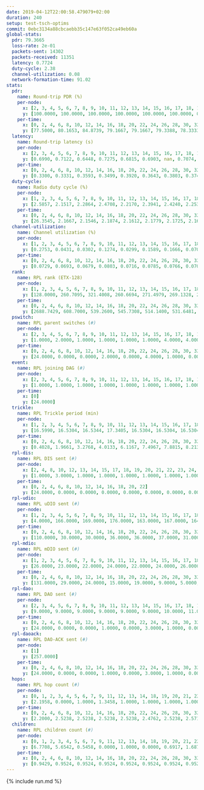```yaml
---
date: 2019-04-12T22:00:58.479079+02:00
duration: 240
setup: test-tsch-optims
commit: 0ebc3134a88cbcaebb35c147e63f052ca49eb60a
global-stats:
  pdr: 79.3665
  loss-rate: 2e-01
  packets-sent: 14302
  packets-received: 11351
  latency: 0.7724
  duty-cycle: 2.38
  channel-utilization: 0.08
  network-formation-time: 91.02
stats:
  pdr:
    name: Round-trip PDR (%)
    per-node:
      x: [2, 3, 4, 5, 6, 7, 8, 9, 10, 11, 12, 13, 14, 15, 16, 17, 18, 19, 20, 21, 22, 23, 24, 25]
      y: [100.0000, 100.0000, 100.0000, 100.0000, 100.0000, 100.0000, 0.0000, 100.0000, 0.0000, 100.0000, 100.0000, 100.0000, 100.0000, 0.0000, 0.0000, 0.0000, 100.0000, 100.0000, 100.0000, 100.0000, 100.0000, 100.0000, 100.0000, 100.0000]
    per-time:
      x: [0, 2, 4, 6, 8, 10, 12, 14, 16, 18, 20, 22, 24, 26, 28, 30, 32, 34, 36, 38, 40, 42, 44, 46, 48, 50, 52, 54, 56, 58, 60, 62, 64, 66, 68, 70, 72, 74, 76, 78, 80, 82, 84, 86, 88, 90, 92, 94, 96, 98, 100, 102, 104, 106, 108, 110, 112, 114, 116, 118, 120, 122, 124, 126, 128, 130, 132, 134, 136, 138, 140, 142, 144, 146, 148, 150, 152, 154, 156, 158, 160, 162, 164, 166, 168, 170, 172, 174, 176, 178, 180, 182, 184, 186, 188, 190, 192, 194, 196, 198, 200, 202, 204, 206, 208, 210, 212, 214, 216, 218, 220, 222, 224, 226, 228, 230, 232, 234, 236, 238]
      y: [77.5000, 80.1653, 84.8739, 79.1667, 79.1667, 79.3388, 78.3333, 76.4706, 75.0000, 82.6446, 75.0000, 80.0000, 80.0000, 83.3333, 84.1667, 72.5000, 76.4706, 84.2975, 74.1667, 79.1667, 77.5000, 79.8319, 79.3388, 79.1667, 78.3333, 85.0000, 85.0000, 79.1667, 85.0000, 80.0000, 75.0000, 81.6667, 85.0000, 77.5000, 72.5000, 79.1667, 76.6667, 77.5000, 78.3333, 73.3333, 77.5000, 78.3333, 85.8333, 77.5000, 80.0000, 78.3333, 85.8333, 77.5000, 80.0000, 83.3333, 76.6667, 79.1667, 77.5000, 77.5000, 80.0000, 78.3333, 82.5000, 79.1667, 78.3333, 78.3333, 76.6667, 79.1667, 78.3333, 80.8333, 79.1667, 80.0000, 84.1667, 79.1667, 77.5000, 73.3333, 80.0000, 77.5000, 75.0000, 80.8333, 81.6667, 78.3333, 80.8333, 79.1667, 81.6667, 76.6667, 75.8333, 80.0000, 82.5000, 86.6667, 72.5000, 74.1667, 76.6667, 77.5000, 83.3333, 77.5000, 77.5000, 78.3333, 80.0000, 74.1667, 79.1667, 85.0000, 77.5000, 84.1667, 89.1667, 81.6667, 77.5000, 74.1667, 81.6667, 79.1667, 80.0000, 80.0000, 83.3333, 83.3333, 72.5000, 84.1667, 79.1667, 72.5000, 82.5000, 72.5000, 86.6667, 85.8333, 76.6667, 80.8333, 80.0000, 80.9524]
  latency:
    name: Round-trip latency (s)
    per-node:
      x: [2, 3, 4, 5, 6, 7, 8, 9, 10, 11, 12, 13, 14, 15, 16, 17, 18, 19, 20, 21, 22, 23, 24, 25]
      y: [0.6990, 0.7122, 0.6448, 0.7275, 0.6815, 0.6903, nan, 0.7074, nan, 0.7503, 0.7462, 0.6811, 0.7703, nan, nan, nan, 0.8128, 0.8029, 0.8208, 0.8184, 0.8022, 0.8953, 0.9866, 0.9389]
    per-time:
      x: [0, 2, 4, 6, 8, 10, 12, 14, 16, 18, 20, 22, 24, 26, 28, 30, 32, 34, 36, 38, 40, 42, 44, 46, 48, 50, 52, 54, 56, 58, 60, 62, 64, 66, 68, 70, 72, 74, 76, 78, 80, 82, 84, 86, 88, 90, 92, 94, 96, 98, 100, 102, 104, 106, 108, 110, 112, 114, 116, 118, 120, 122, 124, 126, 128, 130, 132, 134, 136, 138, 140, 142, 144, 146, 148, 150, 152, 154, 156, 158, 160, 162, 164, 166, 168, 170, 172, 174, 176, 178, 180, 182, 184, 186, 188, 190, 192, 194, 196, 198, 200, 202, 204, 206, 208, 210, 212, 214, 216, 218, 220, 222, 224, 226, 228, 230, 232, 234, 236, 238]
      y: [0.3300, 0.3331, 0.3593, 0.3499, 0.3920, 0.3643, 0.3803, 0.3748, 0.3803, 0.4269, 0.4111, 0.3582, 0.3231, 0.3538, 0.3140, 0.3274, 0.3053, 0.3019, 0.3364, 0.3158, 0.3250, 0.3157, 0.3084, 0.3145, 0.3537, 0.3500, 0.3656, 0.3441, 0.3463, 0.3674, 0.3626, 0.3543, 0.3414, 0.3566, 0.3475, 0.3579, 0.3441, 0.3582, 0.3133, 0.3021, 0.3056, 0.3265, 0.3581, 0.3067, 0.3496, 0.2947, 0.3132, 0.4714, 0.6124, 0.3461, 0.2805, 0.2796, 0.2847, 0.6543, 0.7684, 0.6631, 0.5505, 0.3317, 0.3587, 0.8379, 1.1632, 0.9015, 0.7750, 0.6488, 0.5967, 0.8541, 1.2527, 1.2884, 1.1283, 0.8782, 0.7376, 0.9195, 1.2791, 1.2590, 1.2607, 1.2711, 1.1482, 1.0154, 1.2434, 1.3011, 1.2315, 1.2657, 1.2478, 1.2396, 1.2634, 1.2236, 1.2277, 1.2564, 1.2302, 1.2425, 1.2707, 1.2705, 1.2268, 1.2380, 1.2380, 1.2632, 1.2692, 1.2385, 1.2371, 1.2450, 1.2268, 1.2429, 1.2354, 1.2631, 1.2405, 1.2586, 1.2527, 1.2288, 1.2452, 1.2165, 1.2231, 1.2185, 1.2282, 1.2353, 1.2238, 1.2195, 1.2161, 1.1997, 1.2063, 1.1894]
  duty-cycle:
    name: Radio duty cycle (%)
    per-node:
      x: [1, 2, 3, 4, 5, 6, 7, 8, 9, 10, 11, 12, 13, 14, 15, 16, 17, 18, 19, 20, 21, 22, 23, 24, 25]
      y: [2.5857, 2.1517, 2.2864, 2.4708, 2.2170, 2.3941, 2.4240, 2.2539, 2.2174, 2.2494, 2.2279, 2.2931, 2.3405, 2.2703, 2.5395, 2.2967, 2.2833, 2.3450, 2.4942, 2.4660, 2.3595, 2.4850, 2.4759, 2.4932, 2.4395]
    per-time:
      x: [0, 2, 4, 6, 8, 10, 12, 14, 16, 18, 20, 22, 24, 26, 28, 30, 32, 34, 36, 38, 40, 42, 44, 46, 48, 50, 52, 54, 56, 58, 60, 62, 64, 66, 68, 70, 72, 74, 76, 78, 80, 82, 84, 86, 88, 90, 92, 94, 96, 98, 100, 102, 104, 106, 108, 110, 112, 114, 116, 118, 120, 122, 124, 126, 128, 130, 132, 134, 136, 138, 140, 142, 144, 146, 148, 150, 152, 154, 156, 158, 160, 162, 164, 166, 168, 170, 172, 174, 176, 178, 180, 182, 184, 186, 188, 190, 192, 194, 196, 198, 200, 202, 204, 206, 208, 210, 212, 214, 216, 218, 220, 222, 224, 226, 228, 230, 232, 234, 236, 238]
      y: [26.3545, 2.1667, 2.1546, 2.1874, 2.1612, 2.1779, 2.1725, 2.1621, 2.1696, 2.5899, 2.4986, 2.4427, 2.3139, 2.1597, 2.1884, 2.1561, 2.1418, 2.1458, 2.1377, 2.1628, 2.1610, 2.1526, 2.1534, 2.1521, 2.1707, 2.1676, 2.1867, 2.1881, 2.1786, 2.1668, 2.1479, 2.1823, 2.1888, 2.1708, 2.1675, 2.1658, 2.1673, 2.1513, 2.1528, 2.1402, 2.1372, 2.1557, 2.1441, 2.1568, 2.1443, 2.1664, 2.1444, 2.1462, 2.1387, 2.1393, 2.1585, 2.1287, 2.1445, 2.1242, 2.1577, 2.1600, 2.1322, 2.1661, 2.1552, 2.1620, 2.1400, 2.1457, 2.1500, 2.1376, 2.1519, 2.1399, 2.1655, 2.1606, 2.1480, 2.1443, 2.1514, 2.1723, 2.1534, 2.1641, 2.1478, 2.1557, 2.1679, 2.1457, 2.1582, 2.1515, 2.1570, 2.1359, 2.1485, 2.1638, 2.1695, 2.1448, 2.1242, 2.1159, 2.1416, 2.1509, 2.1256, 2.1572, 2.1425, 2.1141, 2.1346, 2.1558, 2.1487, 2.1665, 2.1310, 2.1696, 2.1386, 2.1397, 2.1543, 2.1470, 2.1548, 2.1570, 2.1506, 2.1431, 2.1375, 2.1265, 2.1177, 2.1342, 2.1207, 2.1324, 2.1170, 2.1353, 2.1296, 2.1238, 2.1298, 2.1215]
  channel-utilization:
    name: Channel utilization (%)
    per-node:
      x: [1, 2, 3, 4, 5, 6, 7, 8, 9, 10, 11, 12, 13, 14, 15, 16, 17, 18, 19, 20, 21, 22, 23, 24, 25]
      y: [0.2753, 0.0431, 0.0302, 0.1274, 0.0299, 0.1589, 0.1666, 0.0701, 0.0343, 0.0319, 0.0326, 0.0325, 0.0386, 0.0306, 0.1619, 0.0940, 0.0428, 0.0436, 0.0476, 0.0531, 0.0586, 0.0677, 0.0364, 0.0321, 0.0331]
    per-time:
      x: [0, 2, 4, 6, 8, 10, 12, 14, 16, 18, 20, 22, 24, 26, 28, 30, 32, 34, 36, 38, 40, 42, 44, 46, 48, 50, 52, 54, 56, 58, 60, 62, 64, 66, 68, 70, 72, 74, 76, 78, 80, 82, 84, 86, 88, 90, 92, 94, 96, 98, 100, 102, 104, 106, 108, 110, 112, 114, 116, 118, 120, 122, 124, 126, 128, 130, 132, 134, 136, 138, 140, 142, 144, 146, 148, 150, 152, 154, 156, 158, 160, 162, 164, 166, 168, 170, 172, 174, 176, 178, 180, 182, 184, 186, 188, 190, 192, 194, 196, 198, 200, 202, 204, 206, 208, 210, 212, 214, 216, 218, 220, 222, 224, 226, 228, 230, 232, 234, 236, 238]
      y: [0.0729, 0.0693, 0.0679, 0.0803, 0.0716, 0.0785, 0.0766, 0.0706, 0.0750, 0.2251, 0.1344, 0.1035, 0.0609, 0.0717, 0.0832, 0.0708, 0.0674, 0.0677, 0.0667, 0.0745, 0.0755, 0.0715, 0.0720, 0.0715, 0.0768, 0.0747, 0.0800, 0.0825, 0.0790, 0.0753, 0.0700, 0.0805, 0.0796, 0.0741, 0.0724, 0.0716, 0.0727, 0.0691, 0.0701, 0.0668, 0.0636, 0.0710, 0.0668, 0.0704, 0.0677, 0.0728, 0.0661, 0.0676, 0.0654, 0.0642, 0.0695, 0.0605, 0.0665, 0.0600, 0.0716, 0.0715, 0.0621, 0.0716, 0.0676, 0.0711, 0.0641, 0.0654, 0.0674, 0.0629, 0.0675, 0.0649, 0.0713, 0.0708, 0.0666, 0.0647, 0.0675, 0.0743, 0.0687, 0.0729, 0.0668, 0.0682, 0.0726, 0.0648, 0.0699, 0.0688, 0.0728, 0.0658, 0.0693, 0.0722, 0.0709, 0.0662, 0.0585, 0.0579, 0.0672, 0.0680, 0.0618, 0.0706, 0.0670, 0.0583, 0.0631, 0.0706, 0.0694, 0.0767, 0.0637, 0.0778, 0.0672, 0.0666, 0.0677, 0.0670, 0.0692, 0.0684, 0.0684, 0.0668, 0.0636, 0.0616, 0.0574, 0.0628, 0.0577, 0.0624, 0.0582, 0.0637, 0.0622, 0.0595, 0.0608, 0.0594]
  rank:
    name: RPL rank (ETX-128)
    per-node:
      x: [1, 2, 3, 4, 5, 6, 7, 8, 9, 10, 11, 12, 13, 14, 15, 16, 17, 18, 19, 20, 21, 22, 23, 24, 25]
      y: [128.0000, 260.7095, 321.4008, 260.6694, 271.4979, 269.1328, 274.8008, 348.4262, 434.3893, 394.4647, 455.3033, 425.9555, 408.5892, 754.8831, 413.7202, 448.9634, 456.3827, 592.3120, 812.9959, 626.0164, 609.5783, 584.6640, 722.5179, 758.6680, 758.4859]
    per-time:
      x: [0, 2, 4, 6, 8, 10, 12, 14, 16, 18, 20, 22, 24, 26, 28, 30, 32, 34, 36, 38, 40, 42, 44, 46, 48, 50, 52, 54, 56, 58, 60, 62, 64, 66, 68, 70, 72, 74, 76, 78, 80, 82, 84, 86, 88, 90, 92, 94, 96, 98, 100, 102, 104, 106, 108, 110, 112, 114, 116, 118, 120, 122, 124, 126, 128, 130, 132, 134, 136, 138, 140, 142, 144, 146, 148, 150, 152, 154, 156, 158, 160, 162, 164, 166, 168, 170, 172, 174, 176, 178, 180, 182, 184, 186, 188, 190, 192, 194, 196, 198, 200, 202, 204, 206, 208, 210, 212, 214, 216, 218, 220, 222, 224, 226, 228, 230, 232, 234, 236, 238]
      y: [2688.7429, 608.7000, 539.2600, 545.7308, 514.1400, 531.6481, 501.2941, 477.9200, 478.6000, 401.0426, 281.5000, 280.5790, 280.0349, 467.8235, 509.0980, 540.5200, 547.4510, 541.7400, 531.5800, 547.4340, 544.5000, 532.6800, 525.8235, 519.0588, 528.3636, 497.0200, 486.7000, 525.6400, 516.1176, 522.6078, 517.2407, 511.9608, 486.0377, 475.1400, 474.3800, 465.6800, 462.2800, 461.1321, 444.5577, 444.4200, 442.3137, 424.0980, 420.5800, 413.3800, 419.1176, 415.4314, 410.8400, 410.3200, 412.8600, 410.9000, 413.8600, 415.4200, 430.3000, 425.0400, 425.0784, 421.3200, 417.7400, 422.0000, 420.4314, 413.5400, 417.7400, 419.3600, 443.6078, 436.7800, 437.3400, 444.8235, 434.7600, 431.3462, 424.8800, 422.8400, 426.7059, 435.5962, 425.4400, 428.8235, 425.4400, 425.1600, 430.5098, 429.4706, 426.6667, 427.9000, 421.7692, 424.1176, 427.3208, 416.5200, 415.4200, 414.1000, 417.2800, 419.9400, 420.0000, 416.5385, 415.2157, 425.0385, 433.2400, 431.0600, 423.0784, 420.6000, 417.5385, 441.9216, 435.2800, 437.0577, 438.7255, 433.6471, 421.7358, 412.7059, 410.4600, 415.5200, 418.2500, 403.3922, 415.6154, 411.0980, 404.3725, 398.2800, 386.7200, 385.4000, 385.4902, 384.3600, 386.7200, 397.7885, 412.0962, 388.1800]
  pswitch:
    name: RPL parent switches (#)
    per-node:
      x: [2, 3, 4, 5, 6, 7, 8, 9, 10, 11, 12, 13, 14, 15, 16, 17, 18, 19, 20, 21, 22, 23, 24, 25]
      y: [1.0000, 2.0000, 1.0000, 1.0000, 1.0000, 1.0000, 4.0000, 4.0000, 1.0000, 4.0000, 7.0000, 1.0000, 8.0000, 3.0000, 6.0000, 3.0000, 10.0000, 4.0000, 4.0000, 9.0000, 8.0000, 12.0000, 11.0000, 10.0000]
    per-time:
      x: [0, 2, 4, 6, 8, 10, 12, 14, 16, 18, 20, 22, 24, 26, 28, 30, 32, 34, 36, 38, 40, 42, 44, 46, 48, 50, 52, 54, 56, 58, 60, 62, 64, 66, 68, 70, 72, 74, 76, 78, 80, 82, 84, 86, 88, 90, 92, 94, 96, 98, 100, 102, 104, 106, 108, 110, 112, 114, 116, 118, 120, 122, 124, 126, 128, 130, 132, 134, 136, 138, 140, 142, 144, 146, 148, 150, 152, 154, 156, 158, 160, 162, 164, 166, 168, 170, 172, 174, 176, 178, 180, 182, 184, 186, 188, 190, 192, 194, 196, 198, 200, 202, 204, 206, 208, 210, 212, 214, 216, 218, 220, 222, 224, 226, 228, 230, 232, 234, 236]
      y: [24.0000, 0.0000, 0.0000, 2.0000, 0.0000, 4.0000, 1.0000, 0.0000, 0.0000, 0.0000, 1.0000, 0.0000, 1.0000, 1.0000, 1.0000, 0.0000, 1.0000, 0.0000, 0.0000, 3.0000, 2.0000, 0.0000, 1.0000, 1.0000, 5.0000, 0.0000, 0.0000, 0.0000, 1.0000, 1.0000, 4.0000, 1.0000, 3.0000, 0.0000, 0.0000, 0.0000, 0.0000, 3.0000, 2.0000, 0.0000, 1.0000, 1.0000, 0.0000, 0.0000, 1.0000, 1.0000, 0.0000, 0.0000, 0.0000, 0.0000, 0.0000, 0.0000, 0.0000, 0.0000, 1.0000, 0.0000, 0.0000, 1.0000, 1.0000, 0.0000, 0.0000, 0.0000, 1.0000, 0.0000, 0.0000, 1.0000, 0.0000, 2.0000, 0.0000, 0.0000, 1.0000, 2.0000, 0.0000, 1.0000, 0.0000, 0.0000, 1.0000, 1.0000, 1.0000, 0.0000, 2.0000, 1.0000, 3.0000, 0.0000, 0.0000, 0.0000, 0.0000, 0.0000, 0.0000, 2.0000, 1.0000, 2.0000, 0.0000, 0.0000, 1.0000, 0.0000, 2.0000, 1.0000, 0.0000, 2.0000, 1.0000, 1.0000, 3.0000, 1.0000, 0.0000, 0.0000, 2.0000, 1.0000, 2.0000, 1.0000, 1.0000, 0.0000, 0.0000, 0.0000, 1.0000, 0.0000, 0.0000, 2.0000, 2.0000]
  event:
    name: RPL joining DAG (#)
    per-node:
      x: [2, 3, 4, 5, 6, 7, 8, 9, 10, 11, 12, 13, 14, 15, 16, 17, 18, 19, 20, 21, 22, 23, 24, 25]
      y: [1.0000, 1.0000, 1.0000, 1.0000, 1.0000, 1.0000, 1.0000, 1.0000, 1.0000, 1.0000, 1.0000, 1.0000, 1.0000, 1.0000, 1.0000, 1.0000, 1.0000, 1.0000, 1.0000, 1.0000, 1.0000, 1.0000, 1.0000, 1.0000]
    per-time:
      x: [0]
      y: [24.0000]
  trickle:
    name: RPL Trickle period (min)
    per-node:
      x: [1, 2, 3, 4, 5, 6, 7, 8, 9, 10, 11, 12, 13, 14, 15, 16, 17, 18, 19, 20, 21, 22, 23, 24, 25]
      y: [16.5990, 16.5304, 16.5344, 17.3405, 16.5304, 16.5304, 16.5304, 16.5063, 16.5421, 16.5304, 16.5421, 16.5529, 16.5304, 16.5497, 16.5377, 16.5430, 16.5377, 16.1120, 16.5345, 16.2010, 16.5186, 16.6164, 16.0092, 15.9848, 16.6233]
    per-time:
      x: [0, 2, 4, 6, 8, 10, 12, 14, 16, 18, 20, 22, 24, 26, 28, 30, 32, 34, 36, 38, 40, 42, 44, 46, 48, 50, 52, 54, 56, 58, 60, 62, 64, 66, 68, 70, 72, 74, 76, 78, 80, 82, 84, 86, 88, 90, 92, 94, 96, 98, 100, 102, 104, 106, 108, 110, 112, 114, 116, 118, 120, 122, 124, 126, 128, 130, 132, 134, 136, 138, 140, 142, 144, 146, 148, 150, 152, 154, 156, 158, 160, 162, 164, 166, 168, 170, 172, 174, 176, 178, 180, 182, 184, 186, 188, 190, 192, 194, 196, 198, 200, 202, 204, 206, 208, 210, 212, 214, 216, 218, 220, 222, 224, 226, 228, 230, 232, 234, 236, 238]
      y: [0.4028, 1.9661, 3.2768, 4.0133, 6.1167, 7.4967, 7.8815, 8.2138, 8.3886, 16.6396, 17.3317, 17.3799, 17.4000, 17.1336, 17.4763, 17.4763, 17.4763, 17.4763, 17.4763, 17.4763, 17.4763, 17.4763, 17.4763, 17.4763, 17.4763, 17.4763, 17.4763, 17.4763, 17.4763, 17.4763, 17.4763, 17.4763, 17.4763, 17.4763, 17.4763, 17.4763, 17.4763, 17.4763, 17.4763, 17.4763, 17.4763, 17.4763, 17.4763, 17.4763, 17.4763, 17.4763, 17.4763, 17.4763, 17.4763, 17.4763, 17.4763, 17.4763, 17.4763, 17.4763, 17.4763, 17.4763, 17.4763, 17.4763, 17.4763, 17.4763, 17.4763, 17.4763, 17.4763, 17.4763, 17.4763, 17.4763, 17.4763, 17.4763, 17.4763, 17.4763, 17.4763, 17.4763, 17.4763, 17.4763, 17.4763, 17.4763, 17.4763, 17.4763, 17.4763, 17.4763, 17.4763, 17.4763, 17.4763, 17.4763, 17.4763, 17.4763, 17.4763, 17.4763, 17.4763, 17.4763, 17.4763, 17.4763, 17.4763, 17.4763, 17.4763, 17.4763, 17.4763, 17.4763, 17.4763, 17.4763, 17.4763, 17.4763, 17.4763, 17.4763, 17.4763, 17.4763, 17.4763, 17.4763, 17.4763, 17.4763, 17.4763, 17.4763, 17.4763, 17.4763, 17.4763, 17.4763, 17.4763, 17.4763, 17.4763, 17.4763]
  rpl-dis:
    name: RPL DIS sent (#)
    per-node:
      x: [2, 4, 8, 10, 12, 13, 14, 15, 17, 18, 19, 20, 21, 22, 23, 24, 25]
      y: [1.0000, 3.0000, 1.0000, 1.0000, 1.0000, 1.0000, 1.0000, 1.0000, 1.0000, 2.0000, 2.0000, 2.0000, 1.0000, 2.0000, 2.0000, 2.0000, 3.0000]
    per-time:
      x: [0, 2, 4, 6, 8, 10, 12, 14, 16, 18, 20, 22]
      y: [24.0000, 0.0000, 0.0000, 0.0000, 0.0000, 0.0000, 0.0000, 0.0000, 0.0000, 0.0000, 1.0000, 2.0000]
  rpl-udio:
    name: RPL uDIO sent (#)
    per-node:
      x: [1, 2, 3, 4, 5, 6, 7, 8, 9, 10, 11, 12, 13, 14, 15, 16, 17, 18, 19, 20, 21, 22, 23, 24, 25]
      y: [4.0000, 166.0000, 169.0000, 176.0000, 163.0000, 167.0000, 164.0000, 163.0000, 168.0000, 170.0000, 176.0000, 168.0000, 167.0000, 172.0000, 159.0000, 167.0000, 168.0000, 166.0000, 170.0000, 162.0000, 168.0000, 163.0000, 172.0000, 173.0000, 175.0000]
    per-time:
      x: [0, 2, 4, 6, 8, 10, 12, 14, 16, 18, 20, 22, 24, 26, 28, 30, 32, 34, 36, 38, 40, 42, 44, 46, 48, 50, 52, 54, 56, 58, 60, 62, 64, 66, 68, 70, 72, 74, 76, 78, 80, 82, 84, 86, 88, 90, 92, 94, 96, 98, 100, 102, 104, 106, 108, 110, 112, 114, 116, 118, 120, 122, 124, 126, 128, 130, 132, 134, 136, 138, 140, 142, 144, 146, 148, 150, 152, 154, 156, 158, 160, 162, 164, 166, 168, 170, 172, 174, 176, 178, 180, 182, 184, 186, 188, 190, 192, 194, 196, 198, 200, 202, 204, 206, 208, 210, 212, 214, 216, 218, 220, 222, 224, 226, 228, 230, 232, 234, 236, 238, 240]
      y: [110.0000, 30.0000, 30.0000, 36.0000, 36.0000, 37.0000, 31.0000, 33.0000, 35.0000, 39.0000, 41.0000, 38.0000, 28.0000, 33.0000, 44.0000, 33.0000, 37.0000, 33.0000, 26.0000, 40.0000, 29.0000, 32.0000, 32.0000, 40.0000, 35.0000, 33.0000, 34.0000, 38.0000, 29.0000, 29.0000, 34.0000, 33.0000, 29.0000, 32.0000, 31.0000, 31.0000, 30.0000, 40.0000, 32.0000, 35.0000, 33.0000, 32.0000, 30.0000, 31.0000, 32.0000, 30.0000, 35.0000, 33.0000, 37.0000, 32.0000, 27.0000, 27.0000, 39.0000, 30.0000, 36.0000, 33.0000, 30.0000, 31.0000, 35.0000, 34.0000, 30.0000, 32.0000, 36.0000, 37.0000, 31.0000, 32.0000, 34.0000, 31.0000, 33.0000, 33.0000, 35.0000, 37.0000, 35.0000, 26.0000, 29.0000, 32.0000, 34.0000, 35.0000, 32.0000, 33.0000, 35.0000, 26.0000, 33.0000, 34.0000, 34.0000, 32.0000, 34.0000, 30.0000, 31.0000, 34.0000, 30.0000, 37.0000, 31.0000, 30.0000, 37.0000, 31.0000, 35.0000, 34.0000, 29.0000, 33.0000, 36.0000, 31.0000, 27.0000, 35.0000, 29.0000, 31.0000, 31.0000, 36.0000, 30.0000, 33.0000, 29.0000, 35.0000, 31.0000, 32.0000, 36.0000, 32.0000, 30.0000, 34.0000, 38.0000, 38.0000, 0.0000]
  rpl-mdio:
    name: RPL mDIO sent (#)
    per-node:
      x: [1, 2, 3, 4, 5, 6, 7, 8, 9, 10, 11, 12, 13, 14, 15, 16, 17, 18, 19, 20, 21, 22, 23, 24, 25]
      y: [26.0000, 23.0000, 22.0000, 24.0000, 22.0000, 24.0000, 26.0000, 23.0000, 21.0000, 21.0000, 21.0000, 20.0000, 22.0000, 20.0000, 21.0000, 25.0000, 20.0000, 27.0000, 21.0000, 27.0000, 22.0000, 20.0000, 27.0000, 27.0000, 21.0000]
    per-time:
      x: [0, 2, 4, 6, 8, 10, 12, 14, 16, 18, 20, 22, 24, 26, 28, 30, 32, 34, 36, 38, 40, 42, 44, 46, 48, 50, 52, 54, 56, 58, 60, 62, 64, 66, 68, 70, 72, 74, 76, 78, 80, 82, 84, 86, 88, 90, 92, 94, 96, 98, 100, 102, 104, 106, 108, 110, 112, 114, 116, 118, 120, 122, 124, 126, 128, 130, 132, 134, 136, 138, 140, 142, 144, 146, 148, 150, 152, 154, 156, 158, 160, 162, 164, 166, 168, 170, 172, 174, 176, 178, 180, 182, 184, 186, 188, 190, 192, 194, 196, 198, 200, 202, 204, 206, 208, 210, 212, 214, 216, 218, 220, 222, 224, 226, 228, 230, 232, 234, 236, 238, 240]
      y: [131.0000, 29.0000, 24.0000, 15.0000, 19.0000, 9.0000, 5.0000, 12.0000, 9.0000, 4.0000, 2.0000, 0.0000, 0.0000, 3.0000, 5.0000, 4.0000, 5.0000, 6.0000, 1.0000, 2.0000, 1.0000, 0.0000, 3.0000, 3.0000, 4.0000, 7.0000, 5.0000, 1.0000, 2.0000, 0.0000, 0.0000, 1.0000, 7.0000, 4.0000, 6.0000, 4.0000, 1.0000, 1.0000, 1.0000, 0.0000, 4.0000, 5.0000, 7.0000, 5.0000, 0.0000, 2.0000, 1.0000, 0.0000, 2.0000, 5.0000, 7.0000, 4.0000, 5.0000, 1.0000, 1.0000, 1.0000, 0.0000, 6.0000, 8.0000, 3.0000, 4.0000, 1.0000, 0.0000, 2.0000, 1.0000, 1.0000, 7.0000, 2.0000, 3.0000, 7.0000, 3.0000, 0.0000, 2.0000, 0.0000, 0.0000, 7.0000, 2.0000, 8.0000, 5.0000, 1.0000, 1.0000, 0.0000, 0.0000, 3.0000, 9.0000, 3.0000, 6.0000, 1.0000, 0.0000, 2.0000, 2.0000, 0.0000, 4.0000, 4.0000, 8.0000, 4.0000, 3.0000, 0.0000, 0.0000, 1.0000, 3.0000, 3.0000, 5.0000, 5.0000, 4.0000, 3.0000, 2.0000, 0.0000, 1.0000, 2.0000, 3.0000, 3.0000, 7.0000, 7.0000, 0.0000, 1.0000, 2.0000, 0.0000, 6.0000, 5.0000, 1.0000]
  rpl-dao:
    name: RPL DAO sent (#)
    per-node:
      x: [2, 3, 4, 5, 6, 7, 8, 9, 10, 11, 12, 13, 14, 15, 16, 17, 18, 19, 20, 21, 22, 23, 24, 25]
      y: [9.0000, 9.0000, 9.0000, 9.0000, 9.0000, 9.0000, 10.0000, 11.0000, 9.0000, 10.0000, 12.0000, 9.0000, 13.0000, 11.0000, 11.0000, 10.0000, 14.0000, 10.0000, 9.0000, 13.0000, 12.0000, 14.0000, 14.0000, 12.0000]
    per-time:
      x: [0, 2, 4, 6, 8, 10, 12, 14, 16, 18, 20, 22, 24, 26, 28, 30, 32, 34, 36, 38, 40, 42, 44, 46, 48, 50, 52, 54, 56, 58, 60, 62, 64, 66, 68, 70, 72, 74, 76, 78, 80, 82, 84, 86, 88, 90, 92, 94, 96, 98, 100, 102, 104, 106, 108, 110, 112, 114, 116, 118, 120, 122, 124, 126, 128, 130, 132, 134, 136, 138, 140, 142, 144, 146, 148, 150, 152, 154, 156, 158, 160, 162, 164, 166, 168, 170, 172, 174, 176, 178, 180, 182, 184, 186, 188, 190, 192, 194, 196, 198, 200, 202, 204, 206, 208, 210, 212, 214, 216, 218, 220, 222, 224, 226, 228, 230, 232, 234, 236, 238]
      y: [24.0000, 0.0000, 0.0000, 1.0000, 0.0000, 3.0000, 1.0000, 0.0000, 0.0000, 1.0000, 1.0000, 0.0000, 1.0000, 1.0000, 17.0000, 0.0000, 1.0000, 1.0000, 0.0000, 4.0000, 2.0000, 0.0000, 1.0000, 1.0000, 5.0000, 0.0000, 0.0000, 1.0000, 12.0000, 1.0000, 4.0000, 1.0000, 4.0000, 0.0000, 0.0000, 0.0000, 0.0000, 4.0000, 3.0000, 1.0000, 1.0000, 2.0000, 8.0000, 0.0000, 2.0000, 3.0000, 1.0000, 0.0000, 0.0000, 0.0000, 0.0000, 2.0000, 5.0000, 1.0000, 1.0000, 2.0000, 4.0000, 5.0000, 2.0000, 2.0000, 2.0000, 0.0000, 1.0000, 0.0000, 0.0000, 2.0000, 4.0000, 3.0000, 1.0000, 3.0000, 3.0000, 8.0000, 1.0000, 1.0000, 0.0000, 1.0000, 2.0000, 1.0000, 1.0000, 0.0000, 5.0000, 2.0000, 4.0000, 1.0000, 4.0000, 6.0000, 0.0000, 0.0000, 0.0000, 3.0000, 1.0000, 2.0000, 1.0000, 0.0000, 4.0000, 3.0000, 2.0000, 2.0000, 1.0000, 8.0000, 2.0000, 0.0000, 4.0000, 2.0000, 0.0000, 0.0000, 3.0000, 1.0000, 4.0000, 2.0000, 2.0000, 1.0000, 0.0000, 4.0000, 6.0000, 0.0000, 2.0000, 3.0000, 2.0000, 0.0000]
  rpl-daoack:
    name: RPL DAO-ACK sent (#)
    per-node:
      x: [1]
      y: [257.0000]
    per-time:
      x: [0, 2, 4, 6, 8, 10, 12, 14, 16, 18, 20, 22, 24, 26, 28, 30, 32, 34, 36, 38, 40, 42, 44, 46, 48, 50, 52, 54, 56, 58, 60, 62, 64, 66, 68, 70, 72, 74, 76, 78, 80, 82, 84, 86, 88, 90, 92, 94, 96, 98, 100, 102, 104, 106, 108, 110, 112, 114, 116, 118, 120, 122, 124, 126, 128, 130, 132, 134, 136, 138, 140, 142, 144, 146, 148, 150, 152, 154, 156, 158, 160, 162, 164, 166, 168, 170, 172, 174, 176, 178, 180, 182, 184, 186, 188, 190, 192, 194, 196, 198, 200, 202, 204, 206, 208, 210, 212, 214, 216, 218, 220, 222, 224, 226, 228, 230, 232, 234, 236, 238]
      y: [24.0000, 0.0000, 0.0000, 1.0000, 0.0000, 3.0000, 1.0000, 0.0000, 0.0000, 1.0000, 1.0000, 0.0000, 1.0000, 1.0000, 17.0000, 0.0000, 1.0000, 1.0000, 0.0000, 4.0000, 2.0000, 0.0000, 1.0000, 1.0000, 5.0000, 0.0000, 0.0000, 1.0000, 12.0000, 1.0000, 4.0000, 1.0000, 3.0000, 0.0000, 0.0000, 0.0000, 0.0000, 4.0000, 3.0000, 1.0000, 1.0000, 2.0000, 8.0000, 0.0000, 2.0000, 3.0000, 1.0000, 0.0000, 0.0000, 0.0000, 0.0000, 2.0000, 5.0000, 1.0000, 1.0000, 2.0000, 4.0000, 5.0000, 2.0000, 2.0000, 2.0000, 0.0000, 1.0000, 0.0000, 0.0000, 2.0000, 4.0000, 3.0000, 1.0000, 3.0000, 3.0000, 8.0000, 1.0000, 1.0000, 0.0000, 1.0000, 2.0000, 1.0000, 1.0000, 0.0000, 5.0000, 2.0000, 4.0000, 1.0000, 4.0000, 6.0000, 0.0000, 0.0000, 0.0000, 3.0000, 1.0000, 2.0000, 1.0000, 0.0000, 4.0000, 3.0000, 2.0000, 2.0000, 1.0000, 8.0000, 2.0000, 0.0000, 4.0000, 2.0000, 0.0000, 0.0000, 3.0000, 1.0000, 4.0000, 2.0000, 2.0000, 1.0000, 0.0000, 4.0000, 6.0000, 0.0000, 2.0000, 3.0000, 2.0000, 0.0000]
  hops:
    name: RPL hop count (#)
    per-node:
      x: [0, 1, 2, 3, 4, 5, 6, 7, 9, 11, 12, 13, 14, 18, 19, 20, 21, 22, 23, 24, 25]
      y: [2.1958, 0.0000, 1.0000, 1.3458, 1.0000, 1.0000, 1.0000, 1.0000, 2.6833, 2.6833, 2.0000, 2.0000, 3.2762, 2.9125, 3.1925, 3.2134, 3.4083, 3.3054, 4.1506, 4.2552, 4.3556]
    per-time:
      x: [0, 2, 4, 6, 8, 10, 12, 14, 16, 18, 20, 22, 24, 26, 28, 30, 32, 34, 36, 38, 40, 42, 44, 46, 48, 50, 52, 54, 56, 58, 60, 62, 64, 66, 68, 70, 72, 74, 76, 78, 80, 82, 84, 86, 88, 90, 92, 94, 96, 98, 100, 102, 104, 106, 108, 110, 112, 114, 116, 118, 120, 122, 124, 126, 128, 130, 132, 134, 136, 138, 140, 142, 144, 146, 148, 150, 152, 154, 156, 158, 160, 162, 164, 166, 168, 170, 172, 174, 176, 178, 180, 182, 184, 186, 188, 190, 192, 194, 196, 198, 200, 202, 204, 206, 208, 210, 212, 214, 216, 218, 220, 222, 224, 226, 228, 230, 232, 234, 236, 238]
      y: [2.2000, 2.5238, 2.5238, 2.5238, 2.5238, 2.4762, 2.5238, 2.5714, 2.5714, 2.5714, 2.5714, 2.6190, 2.5238, 2.5714, 2.5714, 2.5714, 2.5714, 2.6667, 2.6667, 2.7143, 2.7143, 2.7143, 2.7143, 2.4762, 2.3333, 2.4286, 2.4286, 2.4286, 2.4286, 2.4286, 2.4286, 2.4762, 2.5238, 2.5238, 2.5238, 2.5238, 2.5238, 2.5238, 2.3333, 2.3333, 2.3333, 2.3095, 2.2857, 2.2857, 2.2857, 2.2857, 2.2857, 2.2857, 2.2857, 2.2857, 2.2857, 2.2857, 2.2857, 2.2857, 2.2857, 2.2857, 2.2857, 2.2857, 2.2857, 2.2857, 2.2857, 2.2857, 2.2857, 2.2857, 2.2857, 2.2857, 2.2857, 2.2857, 2.2857, 2.2857, 2.2857, 2.2857, 2.2857, 2.3333, 2.3333, 2.3333, 2.3333, 2.3333, 2.3333, 2.3333, 2.3333, 2.3333, 2.3333, 2.2857, 2.2857, 2.2857, 2.2857, 2.2857, 2.2857, 2.2857, 2.2857, 2.2857, 2.2857, 2.2857, 2.2857, 2.2857, 2.2857, 2.3333, 2.3333, 2.3333, 2.3333, 2.3333, 2.5000, 2.4762, 2.4762, 2.4762, 2.4762, 2.3810, 2.3333, 2.2857, 2.2857, 2.2857, 2.2857, 2.2857, 2.2381, 2.2381, 2.2381, 2.2381, 2.2381, 2.2381]
  children:
    name: RPL children count (#)
    per-node:
      x: [0, 1, 2, 3, 4, 5, 6, 7, 9, 11, 12, 13, 14, 18, 19, 20, 21, 22, 23, 24, 25]
      y: [6.7708, 5.6542, 0.5458, 0.0000, 1.0000, 0.0000, 0.6917, 1.6875, 0.0833, 0.0000, 0.0000, 0.1958, 0.0000, 0.3292, 0.3222, 0.7071, 0.8417, 0.9958, 0.1548, 0.0000, 0.0000]
    per-time:
      x: [0, 2, 4, 6, 8, 10, 12, 14, 16, 18, 20, 22, 24, 26, 28, 30, 32, 34, 36, 38, 40, 42, 44, 46, 48, 50, 52, 54, 56, 58, 60, 62, 64, 66, 68, 70, 72, 74, 76, 78, 80, 82, 84, 86, 88, 90, 92, 94, 96, 98, 100, 102, 104, 106, 108, 110, 112, 114, 116, 118, 120, 122, 124, 126, 128, 130, 132, 134, 136, 138, 140, 142, 144, 146, 148, 150, 152, 154, 156, 158, 160, 162, 164, 166, 168, 170, 172, 174, 176, 178, 180, 182, 184, 186, 188, 190, 192, 194, 196, 198, 200, 202, 204, 206, 208, 210, 212, 214, 216, 218, 220, 222, 224, 226, 228, 230, 232, 234, 236, 238]
      y: [0.9429, 0.9524, 0.9524, 0.9524, 0.9524, 0.9524, 0.9524, 0.9524, 0.9524, 0.9524, 0.9524, 0.9524, 0.9524, 0.9524, 0.9524, 0.9524, 0.9524, 0.9524, 0.9524, 0.9524, 0.9524, 0.9524, 0.9524, 0.9524, 0.9524, 0.9524, 0.9524, 0.9524, 0.9524, 0.9524, 0.9524, 0.9524, 0.9524, 0.9524, 0.9524, 0.9524, 0.9524, 0.9524, 0.9524, 0.9524, 0.9524, 0.9524, 0.9524, 0.9524, 0.9524, 0.9524, 0.9524, 0.9524, 0.9524, 0.9524, 0.9524, 0.9524, 0.9524, 0.9524, 0.9524, 0.9524, 0.9524, 0.9524, 0.9524, 0.9524, 0.9524, 0.9524, 0.9524, 0.9524, 0.9524, 0.9524, 0.9524, 0.9524, 0.9524, 0.9524, 0.9524, 0.9524, 0.9524, 0.9524, 0.9524, 0.9524, 0.9524, 0.9524, 0.9524, 0.9524, 0.9524, 0.9524, 0.9524, 0.9524, 0.9524, 0.9524, 0.9524, 0.9524, 0.9524, 0.9524, 0.9524, 0.9524, 0.9524, 0.9524, 0.9524, 0.9524, 0.9524, 0.9524, 0.9524, 0.9524, 0.9524, 0.9524, 0.9524, 0.9524, 0.9524, 0.9524, 0.9524, 0.9524, 0.9524, 0.9524, 0.9524, 0.9524, 0.9524, 0.9524, 0.9524, 0.9524, 0.9524, 0.9524, 0.9524, 0.9524]
---
```


{% include run.md %}
